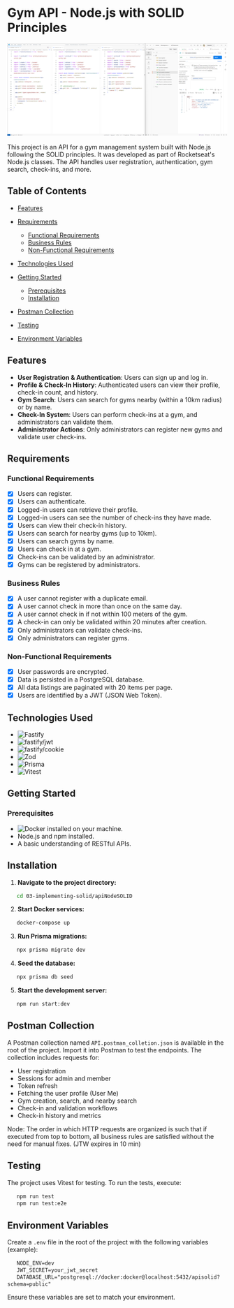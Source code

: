 # Gym API - Node.js with SOLID Principles

![API Screenshot](screenshots/image.png)

This project is an API for a gym management system built with Node.js following the SOLID principles. It was developed as part of Rocketseat's Node.js classes. The API handles user registration, authentication, gym search, check-ins, and more.

## Table of Contents

-  [Features](#features)
-  [Requirements](#requirements)

   -  [Functional Requirements](#functional-requirements)
   -  [Business Rules](#business-rules)
   -  [Non-Functional Requirements](#non-functional-requirements)

-  [Technologies Used](#technologies-used)
-  [Getting Started](#getting-started)

   -  [Prerequisites](#prerequisites)
   -  [Installation](#installation)

-  [Postman Collection](#postman-collection)
-  [Testing](#testing)
-  [Environment Variables](#environment-variables)

## Features

-  **User Registration & Authentication**: Users can sign up and log in.
-  **Profile & Check-In History**: Authenticated users can view their profile, check-in count, and history.
-  **Gym Search**: Users can search for gyms nearby (within a 10km radius) or by name.
-  **Check-In System**: Users can perform check-ins at a gym, and administrators can validate them.
-  **Administrator Actions**: Only administrators can register new gyms and validate user check-ins.

## Requirements

### Functional Requirements

-  [x] Users can register.
-  [x] Users can authenticate.
-  [x] Logged-in users can retrieve their profile.
-  [x] Logged-in users can see the number of check-ins they have made.
-  [x] Users can view their check-in history.
-  [x] Users can search for nearby gyms (up to 10km).
-  [x] Users can search gyms by name.
-  [x] Users can check in at a gym.
-  [x] Check-ins can be validated by an administrator.
-  [x] Gyms can be registered by administrators.

### Business Rules

-  [x] A user cannot register with a duplicate email.
-  [x] A user cannot check in more than once on the same day.
-  [x] A user cannot check in if not within 100 meters of the gym.
-  [x] A check-in can only be validated within 20 minutes after creation.
-  [x] Only administrators can validate check-ins.
-  [x] Only administrators can register gyms.

### Non-Functional Requirements

-  [x] User passwords are encrypted.
-  [x] Data is persisted in a PostgreSQL database.
-  [x] All data listings are paginated with 20 items per page.
-  [x] Users are identified by a JWT (JSON Web Token).

## Technologies Used

-  ![Fastify](https://www.fastify.io/)
-  ![fastify/jwt](https://github.com/fastify/fastify-jwt)
-  ![fastify/cookie](https://github.com/fastify/fastify-cookie)
-  ![Zod](https://zod.dev/)
-  ![Prisma](https://www.prisma.io/)
-  ![Vitest](https://vitest.dev/)

## Getting Started

### Prerequisites

-  ![Docker](https://www.docker.com/) installed on your machine.
-  Node.js and npm installed.
-  A basic understanding of RESTful APIs.

## Installation

1. **Navigate to the project directory:**

```bash
   cd 03-implementing-solid/apiNodeSOLID
```

2. **Start Docker services:**

```bash
   docker-compose up
```

3. **Run Prisma migrations:**

```bash
   npx prisma migrate dev
```

4. **Seed the database:**

```bash
   npx prisma db seed
```

5. **Start the development server:**

```bash
   npm run start:dev
```

## Postman Collection

A Postman collection named `API.postman_colletion.json` is available in the root of the project. Import it into Postman to test the endpoints. The collection includes requests for:

-  User registration
-  Sessions for admin and member
-  Token refresh
-  Fetching the user profile (User Me)
-  Gym creation, search, and nearby search
-  Check-in and validation workflows
-  Check-in history and metrics

Node: The order in which HTTP requests are organized is such that if executed from top to bottom, all business rules are satisfied without the need for manual fixes. (JTW expires in 10 min)

## Testing

The project uses Vitest for testing. To run the tests, execute:

```bash
   npm run test
   npm run test:e2e
```

## Environment Variables

Create a `.env` file in the root of the project with the following variables (example):

```env
   NODE_ENV=dev
   JWT_SECRET=your_jwt_secret
   DATABASE_URL="postgresql://docker:docker@localhost:5432/apisolid?schema=public"
```

Ensure these variables are set to match your environment.
